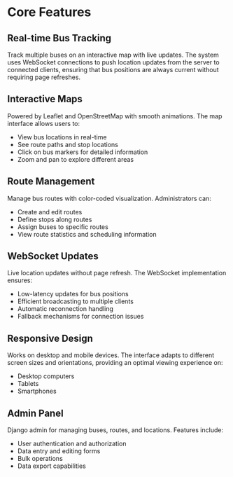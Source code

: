 # Core Features

## Real-time Bus Tracking

Track multiple buses on an interactive map with live updates. The system uses WebSocket connections to push location updates from the server to connected clients, ensuring that bus positions are always current without requiring page refreshes.

## Interactive Maps

Powered by Leaflet and OpenStreetMap with smooth animations. The map interface allows users to:
- View bus locations in real-time
- See route paths and stop locations
- Click on bus markers for detailed information
- Zoom and pan to explore different areas

## Route Management

Manage bus routes with color-coded visualization. Administrators can:
- Create and edit routes
- Define stops along routes
- Assign buses to specific routes
- View route statistics and scheduling information

## WebSocket Updates

Live location updates without page refresh. The WebSocket implementation ensures:
- Low-latency updates for bus positions
- Efficient broadcasting to multiple clients
- Automatic reconnection handling
- Fallback mechanisms for connection issues

## Responsive Design

Works on desktop and mobile devices. The interface adapts to different screen sizes and orientations, providing an optimal viewing experience on:
- Desktop computers
- Tablets
- Smartphones

## Admin Panel

Django admin for managing buses, routes, and locations. Features include:
- User authentication and authorization
- Data entry and editing forms
- Bulk operations
- Data export capabilities